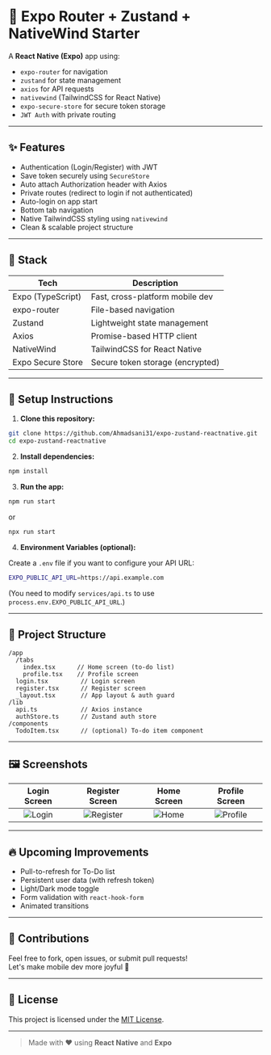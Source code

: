 # 📱 Expo Router + Zustand + NativeWind Starter

A **React Native (Expo)** app using:

- `expo-router` for navigation
- `zustand` for state management
- `axios` for API requests
- `nativewind` (TailwindCSS for React Native)
- `expo-secure-store` for secure token storage
- `JWT Auth` with private routing

---

## ✨ Features

- Authentication (Login/Register) with JWT
- Save token securely using `SecureStore`
- Auto attach Authorization header with Axios
- Private routes (redirect to login if not authenticated)
- Auto-login on app start
- Bottom tab navigation
- Native TailwindCSS styling using `nativewind`
- Clean & scalable project structure

---

## 🦩 Stack

| Tech              | Description                                |
|-------------------|--------------------------------------------|
| Expo (TypeScript) | Fast, cross-platform mobile dev            |
| expo-router       | File-based navigation                     |
| Zustand           | Lightweight state management              |
| Axios             | Promise-based HTTP client                 |
| NativeWind        | TailwindCSS for React Native               |
| Expo Secure Store | Secure token storage (encrypted)          |

---

## 💠 Setup Instructions

1. **Clone this repository:**

```bash
git clone https://github.com/Ahmadsani31/expo-zustand-reactnative.git
cd expo-zustand-reactnative
```

2. **Install dependencies:**

```bash
npm install
```

3. **Run the app:**

```bash
npm run start
```

or

```bash
npx run start
```

4. **Environment Variables (optional):**

Create a `.env` file if you want to configure your API URL:

```bash
EXPO_PUBLIC_API_URL=https://api.example.com
```

(You need to modify `services/api.ts` to use `process.env.EXPO_PUBLIC_API_URL`.)

---

## 📂 Project Structure

```
/app
  /tabs
    index.tsx      // Home screen (to-do list)
    profile.tsx    // Profile screen
  login.tsx         // Login screen
  register.tsx      // Register screen
  _layout.tsx       // App layout & auth guard
/lib
  api.ts            // Axios instance
  authStore.ts      // Zustand auth store
/components
  TodoItem.tsx      // (optional) To-do item component
```

---

## 🖼 Screenshots

| Login Screen | Register Screen | Home Screen | Profile Screen |
|:------------:|:----------------:|:-----------:|:--------------:|
| ![Login](https://via.placeholder.com/200x400.png?text=Login) | ![Register](https://via.placeholder.com/200x400.png?text=Register) | ![Home](https://via.placeholder.com/200x400.png?text=Home) | ![Profile](https://via.placeholder.com/200x400.png?text=Profile) |


---

## 🔥 Upcoming Improvements

- Pull-to-refresh for To-Do list
- Persistent user data (with refresh token)
- Light/Dark mode toggle
- Form validation with `react-hook-form`
- Animated transitions

---

## 🤝 Contributions

Feel free to fork, open issues, or submit pull requests!  
Let's make mobile dev more joyful 🚀

---

## 📄 License

This project is licensed under the [MIT License](LICENSE).

---

> Made with ❤️ using **React Native** and **Expo**

